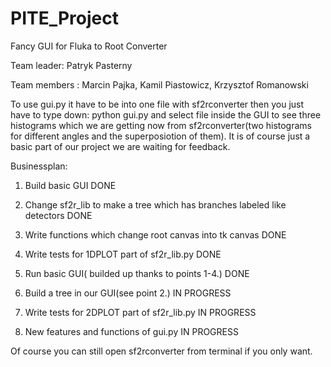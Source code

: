 # PITE_Project
Fancy GUI for Fluka to Root Converter

Team leader: Patryk Pasterny

Team members : Marcin Pajka, Kamil Piastowicz, Krzysztof Romanowski


To use gui.py it have to be into one file with sf2rconverter then you just have to type down:
python gui.py
and select file inside the GUI to see three histograms which we are getting now from sf2rconverter(two histograms for different angles 
and the superposiotion of them). It is of course just a basic part of our project we are waiting for feedback.


Businessplan:

1) Build basic GUI                                                                            DONE

2) Change sf2r_lib to make a tree which has branches labeled like detectors                   DONE

3) Write functions which change root canvas into tk canvas                                    DONE

4) Write tests for 1DPLOT part of sf2r_lib.py                                                 DONE

5) Run basic GUI( builded up thanks to points 1-4.)                                           DONE

6) Build a tree in our GUI(see point 2.)                                                      IN PROGRESS

7) Write tests for 2DPLOT part of sf2r_lib.py                                                 IN PROGRESS

8) New features and functions of gui.py                                                       IN PROGRESS


Of course you can still open sf2rconverter from terminal if you only want.
